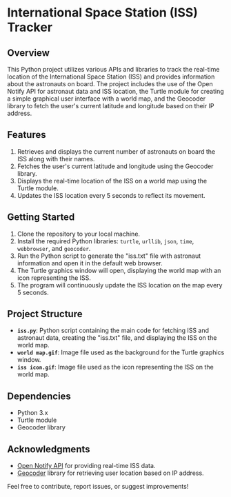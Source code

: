 # International Space Station (ISS) Tracker

## Overview
This Python project utilizes various APIs and libraries to track the real-time location of the International Space Station (ISS) and provides information about the astronauts on board. The project includes the use of the Open Notify API for astronaut data and ISS location, the Turtle module for creating a simple graphical user interface with a world map, and the Geocoder library to fetch the user's current latitude and longitude based on their IP address.

## Features
1. Retrieves and displays the current number of astronauts on board the ISS along with their names.
2. Fetches the user's current latitude and longitude using the Geocoder library.
3. Displays the real-time location of the ISS on a world map using the Turtle module.
4. Updates the ISS location every 5 seconds to reflect its movement.

## Getting Started
1. Clone the repository to your local machine.
2. Install the required Python libraries: `turtle`, `urllib`, `json`, `time`, `webbrowser`, and `geocoder`.
3. Run the Python script to generate the "iss.txt" file with astronaut information and open it in the default web browser.
4. The Turtle graphics window will open, displaying the world map with an icon representing the ISS.
5. The program will continuously update the ISS location on the map every 5 seconds.

## Project Structure
- **`iss.py`**: Python script containing the main code for fetching ISS and astronaut data, creating the "iss.txt" file, and displaying the ISS on the world map.
- **`world map.gif`**: Image file used as the background for the Turtle graphics window.
- **`iss icon.gif`**: Image file used as the icon representing the ISS on the world map.

## Dependencies
- Python 3.x
- Turtle module
- Geocoder library

## Acknowledgments
- [Open Notify API](http://api.open-notify.org/) for providing real-time ISS data.
- [Geocoder](https://geocoder.readthedocs.io/) library for retrieving user location based on IP address.

Feel free to contribute, report issues, or suggest improvements!
